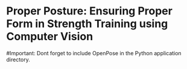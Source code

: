 # Proper Posture: Ensuring Proper Form in Strength Training using Computer Vision

#Important: Dont forget to include OpenPose in the Python application directory.
